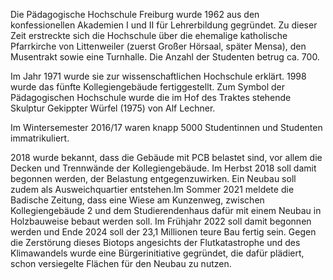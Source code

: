 Die Pädagogische Hochschule Freiburg wurde 1962 aus den konfessionellen Akademien I und II für Lehrerbildung gegründet.
Zu dieser Zeit erstreckte sich die Hochschule über die ehemalige katholische Pfarrkirche von Littenweiler (zuerst Großer Hörsaal, später Mensa), den Musentrakt sowie eine Turnhalle. Die Anzahl der Studenten betrug ca. 700.

Im Jahr 1971 wurde sie zur wissenschaftlichen Hochschule erklärt. 1998 wurde das fünfte Kollegiengebäude fertiggestellt. Zum Symbol der Pädagogischen Hochschule wurde die im Hof des Traktes stehende Skulptur Gekippter Würfel (1975) von Alf Lechner.

Im Wintersemester 2016/17 waren knapp 5000 Studentinnen und Studenten immatrikuliert.

2018 wurde bekannt, dass die Gebäude mit PCB belastet sind, vor allem die Decken und Trennwände der Kollegiengebäude. Im Herbst 2018 soll damit begonnen werden, der Belastung entgegenzuwirken. Ein Neubau soll zudem als Ausweichquartier entstehen.Im Sommer 2021 meldete die Badische Zeitung, dass eine Wiese am Kunzenweg, zwischen Kollegiengebäude 2 und dem Studierendenhaus dafür mit einem Neubau in Holzbauweise bebaut werden soll. Im Frühjahr 2022 soll damit begonnen werden und Ende 2024 soll der 23,1 Millionen teure Bau fertig sein. Gegen die Zerstörung dieses Biotops angesichts der Flutkatastrophe und des Klimawandels wurde eine Bürgerinitiative gegründet, die dafür plädiert, schon versiegelte Flächen für den Neubau zu nutzen.